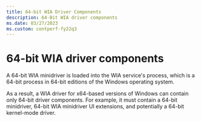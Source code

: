 ```yaml
---
title: 64-bit WIA Driver Components
description: 64-Bit WIA driver components
ms.date: 03/27/2023
ms.custom: contperf-fy22q3
---
```


# 64-bit WIA driver components

A 64-bit WIA minidriver is loaded into the WIA service's process, which is a 64-bit process in 64-bit editions of the Windows operating system.

As a result, a WIA driver for x64-based versions of Windows can contain only 64-bit driver components. For example, it must contain a 64-bit minidriver, 64-bit WIA minidriver UI extensions, and potentially a 64-bit kernel-mode driver.
